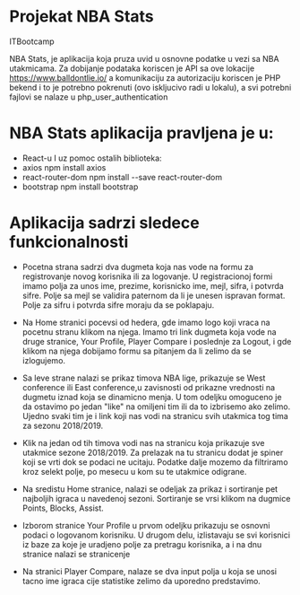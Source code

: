 # Projekat NBA Stats
ITBootcamp

NBA Stats, je aplikacija koja pruza uvid u osnovne podatke u vezi sa NBA utakmicama.
Za dobijanje podataka koriscen je API sa ove lokacije https://www.balldontlie.io/ a komunikaciju za autorizaciju
koriscen je PHP bekend i to je potrebno pokrenuti (ovo iskljucivo radi u lokalu), a svi potrebni fajlovi se nalaze u php_user_authentication

# NBA Stats aplikacija pravljena je u:
  * React-u
I uz pomoc ostalih biblioteka:
  * axios npm   install axios
  * react-router-dom   npm install --save react-router-dom
  * bootstrap   npm install bootstrap
  
# Aplikacija sadrzi sledece funkcionalnosti

  * Pocetna strana sadrzi dva dugmeta koja nas vode na formu za registrovanje novog korisnika ili za logovanje.
U registracionoj formi imamo polja za unos ime, prezime, korisnicko ime, mejl, sifra, i potvrda sifre.
Polje sa mejl se validira paternom da li je unesen ispravan format. Polje za sifru i potvrda sifre moraju da se poklapaju.

  * Na Home stranici pocevsi od hedera, gde imamo logo koji vraca na pocetnu stranu klikom na njega. Imamo tri link dugmeta koja vode
na druge stranice, Your Profile, Player Compare i poslednje za Logout, i gde klikom na njega dobijamo formu sa pitanjem da li zelimo    da se izlogujemo.

  * Sa leve strane nalazi se prikaz timova NBA lige, prikazuje se West conference ili East conference,u zavisnosti od prikazne vrednosti na dugmetu iznad koja se dinamicno menja. U tom odeljku omoguceno je da ostavimo po jedan "like" na omiljeni tim ili da to izbrisemo ako  zelimo. Ujedno svaki tim je i link koji nas vodi na stranicu svih utakmica tog tima za sezonu 2018/2019.
  
  * Klik na jedan od tih timova vodi nas na stranicu koja prikazuje sve utakmice sezone 2018/2019. Za prelazak na tu stranicu dodat je spiner koji se vrti dok se podaci ne ucitaju. Podatke dalje mozemo da filtriramo kroz selekt polje, po mesecu u kom su te utakmice odigrane.
  
  * Na sredistu Home stranice, nalazi se odeljak za prikaz i sortiranje pet najboljih igraca u navedenoj sezoni. Sortiranje se vrsi klikom na dugmice Points, Blocks, Assist.
  
  * Izborom stranice Your Profile u prvom odeljku prikazuju se osnovni podaci o logovanom korisniku. U drugom delu, izlistavaju se svi korisnici iz baze za koje je uradjeno polje za pretragu korisnika, a i na dnu stranice nalazi se stranicenje
  
  * Na stranici Player Compare, nalaze se dva input polja u koja se unosi tacno ime igraca cije statistike zelimo da uporedno predstavimo.
